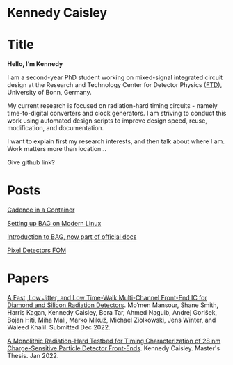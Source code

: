 # Kennedy Caisley

# Title

**Hello, I’m Kennedy**

I am a second-year PhD student working on mixed-signal integrated circuit design at the Research and Technology Center for Detector Physics ([FTD](https://www.ftd.uni-bonn.de/en/homepage?set_language=en)), University of Bonn, Germany.

My current research is focused on radiation-hard timing circuits - namely time-to-digital converters and clock generators. I am striving to conduct this work using automated design scripts to improve design speed, reuse, modification, and documentation.

I want to explain first my research interests, and then talk about where I am. Work matters more than location...

Give github link?

# Posts

[Cadence in a Container]()

[Setting up BAG on Modern Linux]()

[Introduction to BAG, now part of official docs]()

[Pixel Detectors FOM]()



# Papers

[A Fast, Low Jitter, and Low Time-Walk Multi-Channel Front-End IC for Diamond and Silicon Radiation Detectors]().
Mo’men Mansour, Shane Smith, Harris Kagan, Kennedy Caisley, Bora Tar, Ahmed Naguib, Andrej Gorišek, Bojan Hiti, Miha Mali, Marko Mikuž, Michael Ziolkowski, Jens Winter, and Waleed Khalil. Submitted Dec 2022.

[A Monolithic Radiation-Hard Testbed for Timing Characterization of 28 nm Charge-Sensitive Particle Detector Front-Ends](https://etd.ohiolink.edu/apexprod/rws_olink/r/1501/10?p10_accession_num=osu1641540254490753).
Kennedy Caisley. Master's Thesis. Jan 2022.
